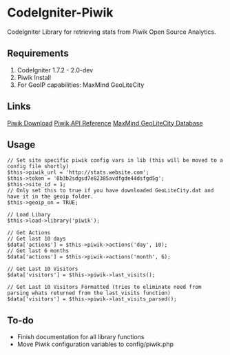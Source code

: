 CodeIgniter-Piwik
============

CodeIgniter Library for retrieving stats from Piwik Open Source Analytics.


Requirements
------------

1. CodeIgniter 1.7.2 - 2.0-dev
2. Piwik Install 
3. For GeoIP capabilities: MaxMind GeoLiteCity 

Links
-----
<a href="http://piwik.org/latest.zip">Piwik Download</a>
<a href="http://dev.piwik.org/trac/wiki/API/Reference">Piwik API Reference</a>
<a href="http://geolite.maxmind.com/download/geoip/database/GeoLiteCity.dat.gz">MaxMind GeoLiteCity Database</a>

Usage
-----
	
	// Set site specific piwik config vars in lib (this will be moved to a config file shortly)
	$this->piwik_url = 'http://stats.website.com';
    $this->token = '0b3b2sdgsd7e82385avdfgde44dsfgd5g';
    $this->site_id = 1;
	// Only set this to true if you have downloaded GeoLiteCity.dat and have it in the geoip folder.
	$this->geoip_on = TRUE;
	
	// Load Libary
	$this->load->library('piwik');

    // Get Actions
	// Get last 10 days
    $data['actions'] = $this->piwik->actions('day', 10);
	// Get last 6 months
	$data['actions'] = $this->piwik->actions('month', 6);

    // Get Last 10 Visitors
	$data['visitors'] = $this->piwik->last_visits();

    // Get Last 10 Visitors Formatted (tries to eliminate need from parsing whats returned from the last_visits function)
	$data['visitors'] = $this->piwik->last_visits_parsed();


To-do
-----

- Finish documentation for all library functions
- Move Piwik configuration variables to config/piwik.php